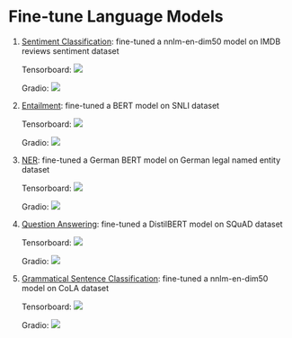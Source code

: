 # Fine-tune Language Models 
1. [Sentiment Classification](1-Sentiment_Classification.ipynb): fine-tuned a nnlm-en-dim50 model on IMDB reviews sentiment dataset

    Tensorboard:
    ![](./Images/Sentiment_Classification_Tensorboard.png)

    Gradio:
    ![](./Images/Sentiment_Classification_Gradio.png)
2. [Entailment](2-Entailment.ipynb): fine-tuned a BERT model on SNLI dataset

    Tensorboard:
    ![](./Images/Entailment_Tensorboard.png)

    Gradio:
    ![](./Images/Entailment_Gradio.png)
3. [NER](3-NER.ipynb): fine-tuned a German BERT model on German legal named entity dataset

    Tensorboard:
    ![](./Images/NER_Tensorboard.png)

    Gradio:
    ![](./Images/NER_Gradio.png)
4. [Question Answering](4-Question_Answering.ipynb): fine-tuned a DistilBERT model on SQuAD dataset

    Tensorboard:
    ![](./Images/Question_Answering_Tensorboard.png)

    Gradio:
    ![](./Images/Question_Answering_Gradio.png)
4. [Grammatical Sentence Classification](5-Grammatical.ipynb): fine-tuned a nnlm-en-dim50 model on CoLA dataset

    Tensorboard:
    ![](./Images/Grammatical_Tensorboard.png)

    Gradio:
    ![](./Images/Grammatical_Gradio.png)